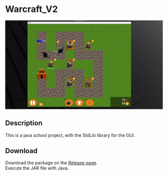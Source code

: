 # Warcraft_V2
![Example](example.gif)
## Description
This is a java school project, with the StdLib library for the GUI.
## Download
Download the package on the [Release page](https://github.com/Fgdou/Warcraft_V2/releases).\
Execute the JAR file with Java.
